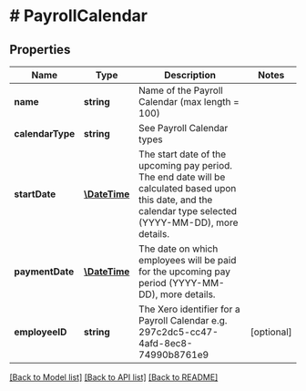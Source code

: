 # # PayrollCalendar

## Properties

Name | Type | Description | Notes
------------ | ------------- | ------------- | -------------
**name** | **string** | Name of the Payroll Calendar (max length &#x3D; 100) | 
**calendarType** | **string** | See Payroll Calendar types | 
**startDate** | [**\DateTime**](\DateTime.md) | The start date of the upcoming pay period. The end date will be calculated based upon this date, and the calendar type selected (YYYY-MM-DD), more details. | 
**paymentDate** | [**\DateTime**](\DateTime.md) | The date on which employees will be paid for the upcoming pay period (YYYY-MM-DD), more details. | 
**employeeID** | **string** | The Xero identifier for a Payroll Calendar e.g. 297c2dc5-cc47-4afd-8ec8-74990b8761e9 | [optional] 

[[Back to Model list]](../../README.md#documentation-for-models) [[Back to API list]](../../README.md#documentation-for-api-endpoints) [[Back to README]](../../README.md)


